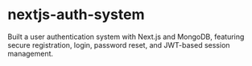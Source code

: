 # nextjs-auth-system
Built a user authentication system with Next.js and MongoDB, featuring secure registration, login, password reset, and JWT-based session management.
